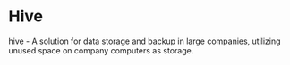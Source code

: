 # Hive
hive - A solution for data storage and backup in large companies, utilizing unused space on company computers as storage.
